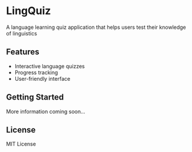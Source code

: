# LingQuiz

A language learning quiz application that helps users test their knowledge of linguistics

## Features

- Interactive language quizzes
- Progress tracking
- User-friendly interface

## Getting Started

More information coming soon...

## License

MIT License 
